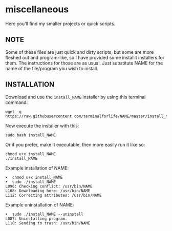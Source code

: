 # miscellaneous
Here you'll find my smaller projects or quick scripts.

NOTE
----

Some of these files are just quick and dirty scripts, but some are more fleshed out and program-like, so I have provided some installit installers for them. The instructions for those are as usual. Just substitute NAME for the name of the file/program you wish to install.

INSTALLATION
------------

Download and use the `install_NAME` installer by using this terminal command:

    wget -q https://raw.githubusercontent.com/terminalforlife/NAME/master/install_NAME

Now execute the installer with this:

    sudo bash install_NAME

Or if you prefer, make it executable, then more easily run it like so:

    chmod u+x install_NAME
    ./install_NAME

Example installation of NAME:

    ➤  chmod u+x install_NAME
    ➤  sudo ./install_NAME
    L096: Checking conflict: /usr/bin/NAME
    L108: Downloading here: /usr/bin/NAME
    L112: Correcting attributes: /usr/bin/NAME

Example uninstallation of NAME:

    ➤  sudo ./install_NAME --uninstall
    L087: Uninstalling program.
    L118: Sending to trash: /usr/bin/NAME
